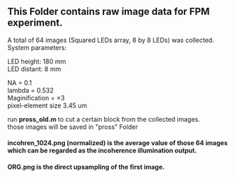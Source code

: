 
## This Folder contains raw image data for FPM experiment.

A total of 64 images (Squared LEDs array, 8 by 8 LEDs) was collected. <br>
System parameters:

LED height: 180 mm <br>
LED distant: 8 mm <br>

NA = 0.1 <br>
lambda = 0.532 <br>
Maginification = ×3 <br>
pixel-element size 3.45 um <br>

run **pross_old.m** to cut a certain block from the collected images. <br>
those images will be saved in "pross" Folder

#### incohren_1024.png (normalized) is the average value of those 64 images which can be regarded as the incoherence illumination output.
#### ORG.png is the direct upsampling of the first image.
